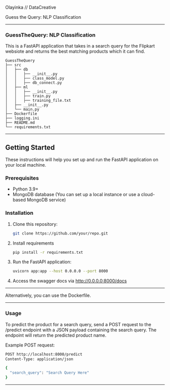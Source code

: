 Olayinka // DataCreative

Guess the Query: NLP Classification

______________

### GuessTheQuery: NLP Classification

This is a FastAPI application that takes in a search query for the Flipkart 
websiote and returns the best matching products which it can find.

```
GuessTheQuery
├── src
│   ├── db
│   │   ├── __init__.py
│   │   ├── class_model.py  
│   │   ├── db_connect.py
│   ├── ml
│   │   ├── __init__.py 
│   │   ├── train.py 
│   │   ├── training_file.txt  
│   ├── __init__.py 
│   └── main.py
├── Dockerfile
├── logging.ini
├── README.md
└── requirements.txt
```

______________

## Getting Started

These instructions will help you set up and run the FastAPI application on your 
local machine.

### Prerequisites

- Python 3.9+
- MongoDB database (You can set up a local instance or use a cloud-based MongoDB service)

### Installation

1. Clone this repository:
   ```bash
   git clone https://github.com/your/repo.git
   
2. Install requirements
   ```bash
   pip install -r requirements.txt

3. Run the FastAPI application:
   ```bash
   uvicorn app:app --host 0.0.0.0 --port 8000
   
4. Access the swagger docs via http://0.0.0.0:8000/docs


______________

Alternatively, you can use the Dockerfile.

______________

### Usage
To predict the product for a search query, send a POST request to 
the /predict endpoint with a JSON payload containing the search query. 
The endpoint will return the predicted product name.

Example POST request:

```bash
POST http://localhost:8000/predict
Content-Type: application/json

{
  "search_query": "Search Query Here"
}
```

______________
